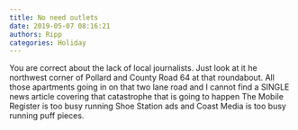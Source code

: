```yaml
---
title: No need outlets
date: 2019-05-07 08:16:21
authors: Ripp
categories: Holiday
---
```


 You are correct about the lack of local journalists.   Just look at it he northwest corner of Pollard and County Road 64 at that roundabout.    All those apartments going in on that two lane road and I cannot find a SINGLE news article covering that catastrophe that is going to happen 
The Mobile Register is too busy running Shoe Station ads and  Coast Media is too busy running puff pieces.